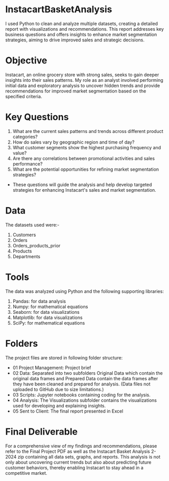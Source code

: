 # InstacartBasketAnalysis
I used Python to clean and analyze multiple datasets, creating a detailed report with visualizations and recommendations. This report addresses key business questions and offers insights to enhance market segmentation strategies, aiming to drive improved sales and strategic decisions.
# Objective
Instacart, an online grocery store with strong sales, seeks to gain deeper insights into their sales patterns. My role as an analyst involved performing initial data and exploratory analysis to uncover hidden trends and provide recommendations for improved market segmentation based on the specified criteria.
# Key Questions
1. What are the current sales patterns and trends across different product categories?
2. How do sales vary by geographic region and time of day?
3. What customer segments show the highest purchasing frequency and value?
4. Are there any correlations between promotional activities and sales performance?
5. What are the potential opportunities for refining market segmentation strategies?
- These questions will guide the analysis and help develop targeted strategies for enhancing Instacart's sales and market segmentation.
# Data
The datasets used were:-
1. Customers
2. Orders
3. Orders_products_prior
4. Products
5. Departments
# Tools
The data was analyzed using Python and the following supporting libraries:
1. Pandas: for data analysis
2. Numpy: for mathematical equations
3. Seaborn: for data visualizations
4. Matplotlib: for data visualizations
5. SciPy: for mathematical equations
# Folders
The project files are stored in following folder structure:
- 01 Project Management: Project brief
- 02 Data: Separated into two subfolders Original Data which contain the original data frames and Prepared Data contain the data frames after they have been cleaned and prepared for analysis. (Data files not uploaded to GitHub due to size limitations.)
- 03 Scripts: Jupyter notebooks containing coding for the analysis.
- 04 Analysis: The Visualizations subfolder contains the visualizations used for developing and explaining insights.
- 05 Sent to Client: The final report presented in Excel
# Final Deliverable
For a comprehensive view of my findings and recommendations, please refer to the Final Project PDF as well as the Instacart Basket Analysis 2-2024 zip containing all data sets, graphs, and reports.
This analysis is not only about uncovering current trends but also about predicting future customer behaviors, thereby enabling Instacart to stay ahead in a competitive market.
